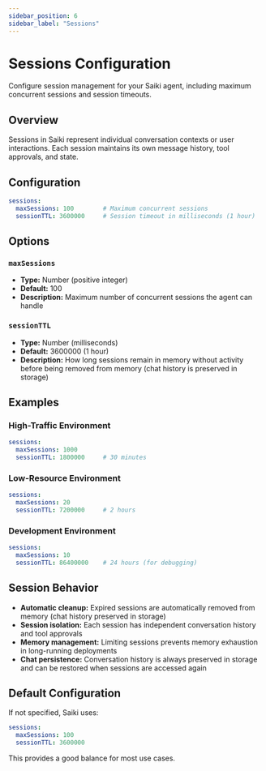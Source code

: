 ```yaml
---
sidebar_position: 6
sidebar_label: "Sessions"
---
```


# Sessions Configuration

Configure session management for your Saiki agent, including maximum concurrent sessions and session timeouts.

## Overview

Sessions in Saiki represent individual conversation contexts or user interactions. Each session maintains its own message history, tool approvals, and state.

## Configuration

```yaml
sessions:
  maxSessions: 100        # Maximum concurrent sessions
  sessionTTL: 3600000     # Session timeout in milliseconds (1 hour)
```

## Options

### `maxSessions`
- **Type:** Number (positive integer)
- **Default:** 100
- **Description:** Maximum number of concurrent sessions the agent can handle

### `sessionTTL`
- **Type:** Number (milliseconds)
- **Default:** 3600000 (1 hour)
- **Description:** How long sessions remain in memory without activity before being removed from memory (chat history is preserved in storage)

## Examples

### High-Traffic Environment
```yaml
sessions:
  maxSessions: 1000
  sessionTTL: 1800000     # 30 minutes
```

### Low-Resource Environment
```yaml
sessions:
  maxSessions: 20
  sessionTTL: 7200000     # 2 hours
```

### Development Environment
```yaml
sessions:
  maxSessions: 10
  sessionTTL: 86400000    # 24 hours (for debugging)
```

## Session Behavior

- **Automatic cleanup:** Expired sessions are automatically removed from memory (chat history preserved in storage)
- **Session isolation:** Each session has independent conversation history and tool approvals
- **Memory management:** Limiting sessions prevents memory exhaustion in long-running deployments
- **Chat persistence:** Conversation history is always preserved in storage and can be restored when sessions are accessed again

## Default Configuration

If not specified, Saiki uses:
```yaml
sessions:
  maxSessions: 100
  sessionTTL: 3600000
```

This provides a good balance for most use cases.